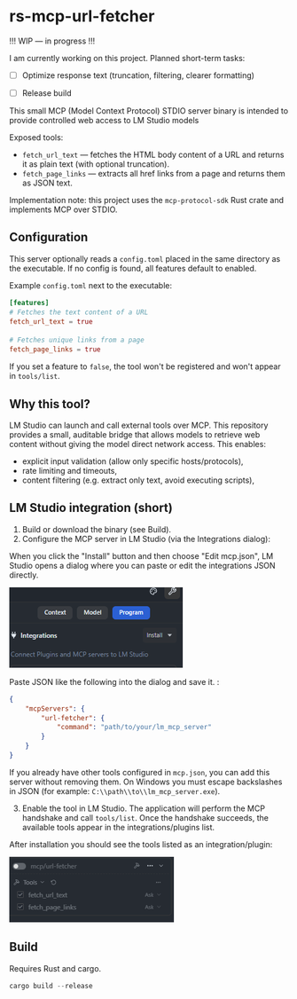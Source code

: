 # rs-mcp-url-fetcher

!!! WIP — in progress !!!

I am currently working on this project. Planned short-term tasks:

- [ ] Optimize response text (truncation, filtering, clearer formatting)
- [ ] Release build


This small MCP (Model Context Protocol) STDIO server binary is intended to provide controlled web access to LM Studio models

Exposed tools:

- `fetch_url_text` — fetches the HTML body content of a URL and returns it as plain text (with optional truncation).
- `fetch_page_links` — extracts all href links from a page and returns them as JSON text.

Implementation note: this project uses the `mcp-protocol-sdk` Rust crate and implements MCP over STDIO.

## Configuration

This server optionally reads a `config.toml` placed in the same directory as the executable. If no config is found, all features default to enabled.

Example `config.toml` next to the executable:

```toml
[features]
# Fetches the text content of a URL
fetch_url_text = true

# Fetches unique links from a page
fetch_page_links = true
```

If you set a feature to `false`, the tool won't be registered and won't appear in `tools/list`.

## Why this tool?

LM Studio can launch and call external tools over MCP. This repository provides a small, auditable bridge that allows models to retrieve web content without giving the model direct network access. This enables:

- explicit input validation (allow only specific hosts/protocols),
- rate limiting and timeouts,
- content filtering (e.g. extract only text, avoid executing scripts),

## LM Studio integration (short)

1. Build or download the binary (see Build).
2. Configure the MCP server in LM Studio (via the Integrations dialog):

When you click the "Install" button and then choose "Edit mcp.json", LM Studio opens a dialog where you can paste or edit the integrations JSON directly.

![LM Studio: Integration dialog](docs/install.png)

Paste JSON like the following into the dialog and save it. :

```json
{
    "mcpServers": {
        "url-fetcher": {
            "command": "path/to/your/lm_mcp_server"
        }
    }
}
```

If you already have other tools configured in `mcp.json`, you can add this server without removing them.
On Windows you must escape backslashes in JSON (for example: `C:\\path\\to\\lm_mcp_server.exe`).

3. Enable the tool in LM Studio. The application will perform the MCP handshake and call `tools/list`. Once the handshake succeeds, the available tools appear in the integrations/plugins list.

After installation you should see the tools listed as an integration/plugin:

![LM Studio: installed and initialized](docs/installed.png)

## Build

Requires Rust and cargo.

```powershell
cargo build --release
```


